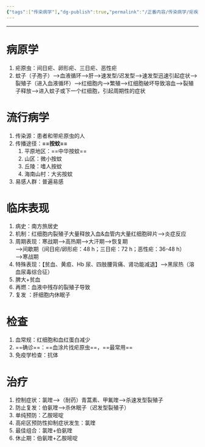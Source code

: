 ```yaml
---
{"tags":["传染病学"],"dg-publish":true,"permalink":"/正番内容/传染病学/疟疾/","dgPassFrontmatter":true}
---
```


---
# 病原学
1. 疟原虫：间日疟、卵形疟、三日疟、恶性疟
2. 蚊子（子孢子）-->血液循环-->肝-->速发型/迟发型-->速发型迅速引起症状-->裂殖子（进入血液循环）-->红细胞内-->繁殖-->红细胞破坏导致溶血-->裂殖子释放-->进入蚊子或下一个红细胞，引起周期性的症状
# 流行病学
1. 传染源：患者和带疟原虫的人
2. 传播途径：**==按蚊==**
	1. 平原地区：==中华按蚊==
	2. 山区：微小按蚊
	3. 丘陵：嗜人按蚊
	4. 海南山村：大劣按蚊
3. 易感人群：普遍易感
# 临床表现
1. 病史：南方旅居史
2. 机制：红细胞内裂殖子大量释放入血&血管内大量红细胞碎片-->炎症反应
3. 周期表现：寒战期-->高热期-->大汗期-->恢复期</br>-->间歇期（间日疟/卵形疟：48 h；三日疟：72 h；恶性疟：36-48 h）</br>-->寒战期
4. 特殊表现：【贫血、黄疸、Hb 尿、四肢腰背痛、肾功能减退】-->黑尿热（溶血尿毒综合征）
5. 脾大+贫血
6. 再燃：血液中残存的裂殖子导致
7. 复发 ：肝细胞内休眠子
# 检查
1. 血常规：红细胞和血红蛋白减少
2. ==确诊==：==血涂片找疟原虫==，==最常用==
3. 免疫学检查：抗体
# 治疗
1. 控制症状：氯喹-->（耐药）青蒿素、甲氟喹-->杀速发型裂殖子
2. 防止复发：伯氨喹-->杀休眠子（迟发型裂殖子）
3. 单纯预防：乙胺嘧啶
4. 高疟区预防性抑制症状发生：氯喹
5. 最佳组合：氯喹+伯氨喹
6. 休止期：伯氨喹+乙胺嘧啶
